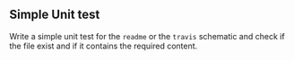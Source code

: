 ## Simple Unit test

Write a simple unit test for the `readme` or the `travis` schematic
and check if the file exist and if it contains the required content.